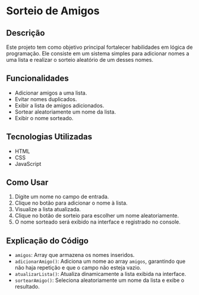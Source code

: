 # Sorteio de Amigos

## Descrição

Este projeto tem como objetivo principal fortalecer habilidades em lógica de programação. Ele consiste em um sistema simples para adicionar nomes a uma lista e realizar o sorteio aleatório de um desses nomes.

## Funcionalidades

- Adicionar amigos a uma lista.
- Evitar nomes duplicados.
- Exibir a lista de amigos adicionados.
- Sortear aleatoriamente um nome da lista.
- Exibir o nome sorteado.

## Tecnologias Utilizadas

- HTML
- CSS
- JavaScript

## Como Usar

1. Digite um nome no campo de entrada.
2. Clique no botão para adicionar o nome à lista.
3. Visualize a lista atualizada.
4. Clique no botão de sorteio para escolher um nome aleatoriamente.
5. O nome sorteado será exibido na interface e registrado no console.

## Explicação do Código

- `amigos`: Array que armazena os nomes inseridos.
- `adicionarAmigo()`: Adiciona um nome ao array `amigos`, garantindo que não haja repetição e que o campo não esteja vazio.
- `atualizarLista()`: Atualiza dinamicamente a lista exibida na interface.
- `sortearAmigo()`: Seleciona aleatoriamente um nome da lista e exibe o resultado.
